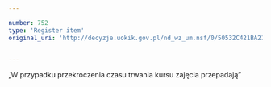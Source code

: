 ```yaml
---

number: 752
type: 'Register item'
original_uri: 'http://decyzje.uokik.gov.pl/nd_wz_um.nsf/0/50532C421BA21987C12572DD0032969C?OpenDocument'


---
```


„W przypadku przekroczenia czasu trwania kursu zajęcia przepadają”
